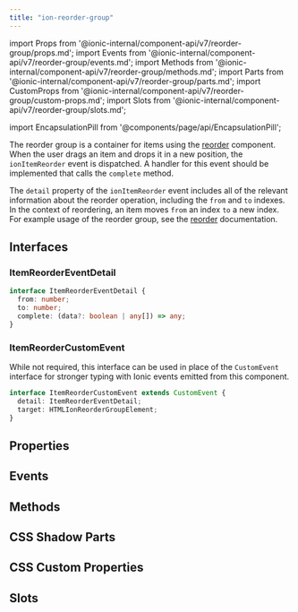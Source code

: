 ```yaml
---
title: "ion-reorder-group"
---
```

import Props from '@ionic-internal/component-api/v7/reorder-group/props.md';
import Events from '@ionic-internal/component-api/v7/reorder-group/events.md';
import Methods from '@ionic-internal/component-api/v7/reorder-group/methods.md';
import Parts from '@ionic-internal/component-api/v7/reorder-group/parts.md';
import CustomProps from '@ionic-internal/component-api/v7/reorder-group/custom-props.md';
import Slots from '@ionic-internal/component-api/v7/reorder-group/slots.md';

<head>
  <title>ion-reorder-group: Wrapper Component for Reorder Items</title>
  <meta name="description" content="ion-reorder-group is a wrapper component for items using the ion-reorder component on Ionic apps. Read to learn more about ion-reorder-group usage." />
</head>

import EncapsulationPill from '@components/page/api/EncapsulationPill';


The reorder group is a container for items using the [reorder](./reorder) component. When the user drags an item and drops it in a new position, the `ionItemReorder` event is dispatched. A handler for this event should be implemented that calls the `complete` method.

The `detail` property of the `ionItemReorder` event includes all of the relevant information about the reorder operation, including the `from` and `to` indexes. In the context of reordering, an item moves `from` an index `to` a new index. For example usage of the reorder group, see the [reorder](./reorder) documentation.


## Interfaces

### ItemReorderEventDetail

```typescript
interface ItemReorderEventDetail {
  from: number;
  to: number;
  complete: (data?: boolean | any[]) => any;
}
```

### ItemReorderCustomEvent

While not required, this interface can be used in place of the `CustomEvent` interface for stronger typing with Ionic events emitted from this component.

```typescript
interface ItemReorderCustomEvent extends CustomEvent {
  detail: ItemReorderEventDetail;
  target: HTMLIonReorderGroupElement;
}
```


## Properties
<Props />

## Events
<Events />

## Methods
<Methods />

## CSS Shadow Parts
<Parts />

## CSS Custom Properties
<CustomProps />

## Slots
<Slots />
